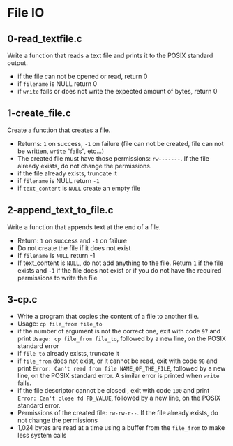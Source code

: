 # File IO

## 0-read_textfile.c
Write a function that reads a text file and prints it to the POSIX standard output.
- if the file can not be opened or read, return 0
- if `filename` is NULL return 0
- if `write` fails or does not write the expected amount of bytes, return 0

## 1-create_file.c
Create a function that creates a file.
- Returns: `1` on success, `-1` on failure (file can not be created, file can not be written, `write` “fails”, etc…)
- The created file must have those permissions: `rw-------`. If the file already exists, do not change the permissions.
- if the file already exists, truncate it
- if `filename` is NULL return `-1`
- if `text_content` is `NULL` create an empty file

## 2-append_text_to_file.c
Write a function that appends text at the end of a file.
- Return: `1` on success and `-1` on failure
- Do not create the file if it does not exist
- If `filename` is `NULL` return -1
- If text_content is `NULL`, do not add anything to the file. Return `1` if the file exists and `-1` if the file does not exist or if you do not have the required permissions to write the file

## 3-cp.c
- Write a program that copies the content of a file to another file.
- Usage: `cp file_from file_to`
- if the number of argument is not the correct one, exit with code `97` and print `Usage: cp file_from file_to`, followed by a new line, on the POSIX standard error
- if `file_to` already exists, truncate it
- if `file_from` does not exist, or it cannot be read, exit with code `98` and print `Error: Can't read from file NAME_OF_THE_FILE`, followed by a new line, on the POSIX standard error. A similar error is printed when `write` fails.
-  if the file descriptor cannot be closed , exit with code `100` and print `Error: Can't close fd FD_VALUE`, followed by a new line, on the POSIX standard error.
- Permissions of the created file: `rw-rw-r--`. If the file already exists, do not change the permissions
- 1,024 bytes are read at a time using a buffer from the `file_from` to make less system calls
